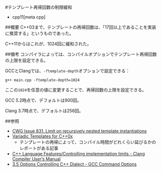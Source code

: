 #テンプレート再帰回数の制限緩和
* cpp11[meta cpp]

##概要
C++03まで、テンプレートの再帰回数は、「17回以上であることを実装に推奨する」というものであった。

C++11からはこれが、1024回に緩和された。


##備考
コンパイラによっては、コンパイルオプションでテンプレート再帰回数の上限を設定できる。

GCCとClangでは、`-ftemplate-depth`オプションで設定できる：

```
g++ main.cpp -ftemplate-depth=1024
```

ここの`1024`を任意の値に変更することで、再帰回数の上限を設定できる。

GCC 5.2時点で、デフォルトは900回。

Clang 3.7時点で、デフォルトは256回。


##参照
- [CWG Issue 831. Limit on recursively nested template instantiations](http://www.open-std.org/jtc1/sc22/wg21/docs/cwg_defects.html#831)
- [Variadic Templates for C++0x](http://www.jot.fm/issues/issue_2008_02/article2/)
    - テンプレートの再帰によって、コンパイル時間がどれくらい延びるかのレポートがある記事
- [C++ Language Features/Controlling implementation limits - Clang Compiler User’s Manual](http://clang.llvm.org/docs/UsersManual.html#cmdoption-ftemplate-depth)
- [3.5 Options Controlling C++ Dialect - GCC Command Options](https://gcc.gnu.org/onlinedocs/gcc/C_002b_002b-Dialect-Options.html)

